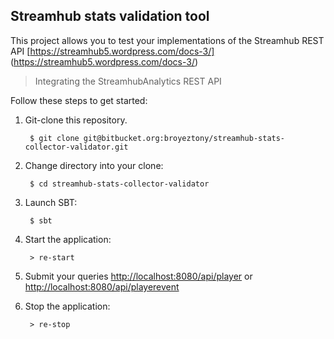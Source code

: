 ## Streamhub stats validation tool

This project allows you to test your implementations of the Streamhub REST API
[https://streamhub5.wordpress.com/docs-3/] (https://streamhub5.wordpress.com/docs-3/)
> Integrating the StreamhubAnalytics REST API


Follow these steps to get started:

1. Git-clone this repository.

        $ git clone git@bitbucket.org:broyeztony/streamhub-stats-collector-validator.git

2. Change directory into your clone:

        $ cd streamhub-stats-collector-validator

3. Launch SBT:

        $ sbt

4. Start the application:

        > re-start

6. Submit your queries [http://localhost:8080/api/player](http://localhost:8080/api/player) or
[http://localhost:8080/api/playerevent](http://localhost:8080/api/playerevent)

7. Stop the application:

        > re-stop


